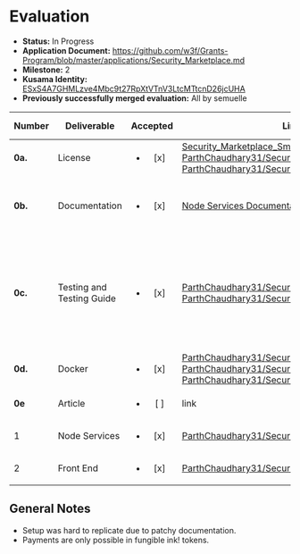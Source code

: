 # Evaluation

- **Status:** In Progress
- **Application Document:** https://github.com/w3f/Grants-Program/blob/master/applications/Security_Marketplace.md
- **Milestone:** 2
- **Kusama Identity:** [ESxS4A7GHMLzve4Mbc9t27RpXtVTnV3LtcMTtcnD26jcUHA](https://polkascan.io/pre/kusama/account/ESxS4A7GHMLzve4Mbc9t27RpXtVTnV3LtcMTtcnD26jcUHA)
- **Previously successfully merged evaluation:** All by semuelle

| Number | Deliverable | Accepted | Link | Evaluation Notes |
| ------ | ----------- | :------: | ---- |----------------- |
| **0a.**| License | <ul><li>[x]</li></ul> | [Security_Marketplace_Smartcontract](https://github.com/ParthChaudhary31/Security_Marketplace_Smartcontract/blob/b32d3aba5d47220cdfb0b1393a72d820a09f5b70/UNLICENSE.txt), [ParthChaudhary31/Security_Marketplace_Frontend](https://github.com/ParthChaudhary31/Security_Marketplace_Frontend/blob/4ef85dfbe4432cd532f4c30e836ba8bd64ab1e88/UNLICENSE.txt), [ParthChaudhary31/Security_Marketplace_Backend](https://github.com/ParthChaudhary31/Security_Marketplace_Backend/blob/50fed1863f0be3e784bd087098a425299c4a1d63/UNLICENSE.txt) | Unlicense |
| **0b.** | Documentation | <ul><li>[x] </li></ul> | [Node Services Documentation](https://github.com/ParthChaudhary31/Security_Marketplace_Backend/blob/main/AuditBazaarBackendArchitecture.docx) | See also READMEs in individual repos |
| **0c.** | Testing and Testing Guide | <ul><li>[x]</li></ul> | [ParthChaudhary31/Security_Marketplace_Frontend](https://github.com/ParthChaudhary31/Security_Marketplace_Frontend/blob/4ef85dfbe4432cd532f4c30e836ba8bd64ab1e88/README.md), [ParthChaudhary31/Security_Marketplace_Backend](https://github.com/ParthChaudhary31/Security_Marketplace_Backend/tree/50fed1863f0be3e784bd087098a425299c4a1d63#testing) | Test and setup guides spread across readmes and pdfs in repos and folders. |
| **0d.** | Docker | <ul><li>[x]</li></ul> | [ParthChaudhary31/Security_Marketplace_Frontend](https://github.com/ParthChaudhary31/Security_Marketplace_Frontend/blob/4ef85dfbe4432cd532f4c30e836ba8bd64ab1e88/static_build_audit_bazaar/Dockerfile), [ParthChaudhary31/Security_Marketplace_Backend](https://github.com/ParthChaudhary31/Security_Marketplace_Backend/blob/50fed1863f0be3e784bd087098a425299c4a1d63/docker-compose.yaml), [ParthChaudhary31/Security_Marketplace_Cron](https://github.com/ParthChaudhary31/Security_Marketplace_Cron/blob/5b5e6826ee911d003bd4ea9456fffe94d84d6cab/docker-compose.yaml) | — |
| **0e** | Article | <ul><li>[ ] </li></ul> | link | Missing |
| 1 | Node Services | <ul><li>[x] </li></ul> | [ParthChaudhary31/Security_Marketplace_Cron](https://github.com/ParthChaudhary31/Security_Marketplace_Cron/tree/5b5e6826ee911d003bd4ea9456fffe94d84d6cab) | — |
| 2 | Front End | <ul><li>[x] </li></ul> | [ParthChaudhary31/Security_Marketplace_Frontend](https://github.com/ParthChaudhary31/Security_Marketplace_Frontend/tree/b7cddb20850688eb89c8ffc301a6756a7d49f7d5) | — |


## General Notes

- Setup was hard to replicate due to patchy documentation.
- Payments are only possible in fungible ink! tokens.
